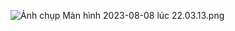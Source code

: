 ![Ảnh chụp Màn hình 2023-08-08 lúc 22.03.13.png](..%2F..%2F..%2F..%2FDesktop%2F%E1%BA%A2nh%20ch%E1%BB%A5p%20M%C3%A0n%20h%C3%ACnh%202023-08-08%20l%C3%BAc%2022.03.13.png)
